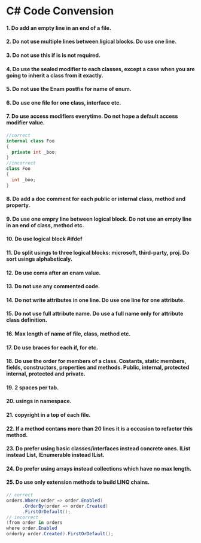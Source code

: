 # C# Code Convension

#### 1. Do add an empty line in an end of a file.
#### 2. Do not use multiple lines between ligical blocks. Do use one line.
#### 3. Do not use this if is is not required.
#### 4. Do use the sealed modifier to each classes, except a case when you are going to inherit a class from it exactly.
#### 5. Do not use the Enam postfix for name of enum.
#### 6. Do use one file for one class, interface etc.
#### 7. Do use access modifiers everytime. Do not hope a default access modifier value.
```csharp
//correct
internal class Foo
{
  private int _boo;
}
//incorrect
class Foo
{
  int _boo;
}
```
#### 8. Do add a doc comment for each public or internal class, method and property.
#### 9. Do use one empry line between logical block. Do not use an empty line in an end of class, method etc.
#### 10. Do use logical block #ifdef
#### 11. Do split usings to three logical blocks: microsoft, third-party, proj. Do sort usings alphabeticaly.
#### 12. Do use coma after an enam value.
#### 13. Do not use any commented code.
#### 14. Do not write attributes in one line. Do use one line for one attribute.
#### 15. Do not use full attribute name. Do use a full name only for attribute class definition.
#### 16. Max length of name of file, class, method etc.
#### 17. Do use braces for each if, for etc.
#### 18. Do use the order for members of a class. Costants, static members, fields, constructors, properties and methods. Public, internal, protected internal, protected and private.
#### 19. 2 spaces per tab.
#### 20. usings in namespace.
#### 21. copyright in a top of each file.
#### 22. If a method contans more than 20 lines it is a occasion to refactor this method.
#### 23. Do prefer using basic classes/interfaces instead concrete ones. IList instead List, IEnumerable instead IList.
#### 24. Do prefer using arrays instead collections which have no max length.
#### 25. Do use only extension methods to build LINQ chains.
```csharp
// correct
orders.Where(order => order.Enabled)
      .OrderBy(order => order.Created)
      .FirstOrDefault();
// incorrect
(from order in orders
where order.Enabled
orderby order.Created).FirstOrDefault();
```